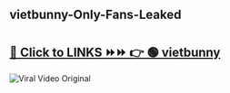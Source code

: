 
 ## vietbunny-Only-Fans-Leaked

# <h2><a href="https://clipsfans.com/vietbunny&ref=git">🔗 Click to LINKS ⏩⏩ 👉 🟢 vietbunny </a></h2>

<a href="https://clipsfans.com/vietbunny&ref=git" rel="nofollow" data-target="animated-image.originalLink"><img src="https://i.ibb.co.com/xMMVF88/686577567.gif" alt="Viral Video Original" style="max-width: 100%; display: inline-block;" data-target="animated-image.originalImage"></a>
